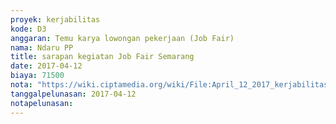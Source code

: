 ```yaml
---
proyek: kerjabilitas
kode: D3
anggaran: Temu karya lowongan pekerjaan (Job Fair)
nama: Ndaru PP
title: sarapan kegiatan Job Fair Semarang
date: 2017-04-12
biaya: 71500
nota: "https://wiki.ciptamedia.org/wiki/File:April_12_2017_kerjabilitas_D3_sarapan_tim_ndaru743.jpg"
tanggalpelunasan: 2017-04-12
notapelunasan:
---
```


